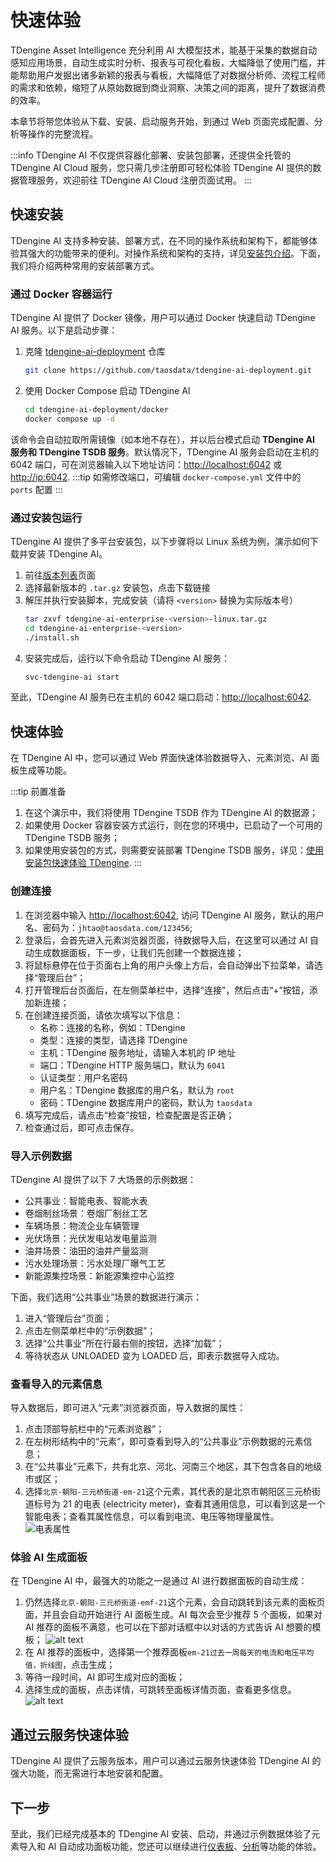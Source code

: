 # 快速体验

TDengine Asset Intelligence 充分利用 AI 大模型技术，能基于采集的数据自动感知应用场景，自动生成实时分析、报表与可视化看板，大幅降低了使用门槛，并能帮助用户发掘出诸多新颖的报表与看板，大幅降低了对数据分析师、流程工程师的需求和依赖，缩短了从原始数据到商业洞察、决策之间的距离，提升了数据消费的效率。

本章节将带您体验从下载、安装、启动服务开始，到通过 Web 页面完成配置、分析等操作的完整流程。

:::info
TDengine AI 不仅提供容器化部署、安装包部署，还提供全托管的 TDengine AI Cloud 服务，您只需几步注册即可轻松体验 TDengine AI 提供的数据管理服务，欢迎前往 TDengine AI Cloud 注册页面试用。
:::

## 快速安装

TDengine AI 支持多种安装、部署方式，在不同的操作系统和架构下，都能够体验其强大的功能带来的便利。对操作系统和架构的支持，详见[安装包介绍](./operation/installation/installer)。下面，我们将介绍两种常用的安装部署方式。

### 通过 Docker 容器运行

TDengine AI 提供了 Docker 镜像，用户可以通过 Docker 快速启动 TDengine AI 服务。以下是启动步骤：

1. 克隆 [tdengine-ai-deployment](https://github.com/taosdata/tdengine-ai-deployment) 仓库
   ```bash
   git clone https://github.com/taosdata/tdengine-ai-deployment.git
   ``` 
2. 使用 Docker Compose 启动 TDengine AI
   ```bash
   cd tdengine-ai-deployment/docker
   docker compose up -d
   ```

该命令会自动拉取所需镜像（如本地不存在），并以后台模式启动 **TDengine AI 服务和 TDengine TSDB 服务**。默认情况下，TDengine AI 服务会启动在主机的 6042 端口，可在浏览器输入以下地址访问：[http://localhost:6042](http://localhost:6042) 或 [http://ip:6042](http://ip:6042).
:::tip
如需修改端口，可编辑 `docker-compose.yml` 文件中的 `ports` 配置
:::

### 通过安装包运行

TDengine AI 提供了多平台安装包，以下步骤将以 Linux 系统为例，演示如何下载并安装 TDengine AI。
1. 前往[版本列表](./release-history/version)页面
2. 选择最新版本的 `.tar.gz` 安装包，点击下载链接
3. 解压并执行安装脚本，完成安装（请将 `<version>` 替换为实际版本号）
   ```bash
   tar zxvf tdengine-ai-enterprise-<version>-linux.tar.gz 
   cd tdengine-ai-enterprise-<version>
   ./install.sh
   ```
4. 安装完成后，运行以下命令启动 TDengine AI 服务：
   ```bash
   svc-tdengine-ai start
   ```
至此，TDengine AI 服务已在主机的 6042 端口启动：[http://localhost:6042](http://localhost:6042).

## 快速体验

在 TDengine AI 中，您可以通过 Web 界面快速体验数据导入、元素浏览、AI 面板生成等功能。

:::tip
前置准备

1. 在这个演示中，我们将使用 TDengine TSDB 作为 TDengine AI 的数据源；
1. 如果使用 Docker 容器安装方式运行，则在您的环境中，已启动了一个可用的 TDengine TSDB 服务；
1. 如果使用安装包的方式，则需要安装部署 TDengine TSDB 服务，详见：[使用安装包快速体验 TDengine](https://docs.taosdata.com/get-started/package/).
:::

### 创建连接

1. 在浏览器中输入 [http://localhost:6042](http://localhost:6042), 访问 TDengine AI 服务，默认的用户名、密码为：`jhtao@taosdata.com/123456`;
1. 登录后，会首先进入元素浏览器页面，待数据导入后，在这里可以通过 AI 自动生成数据面板，下一步，让我们先创建一个数据连接；
1. 将鼠标悬停在位于页面右上角的用户头像上方后，会自动弹出下拉菜单，请选择“管理后台”；
1. 打开管理后台页面后，在左侧菜单栏中，选择“连接”，然后点击“+”按钮，添加新连接；
1. 在创建连接页面，请依次填写以下信息：
   - 名称：连接的名称，例如：TDengine
   - 类型：连接的类型，请选择 TDengine
   - 主机：TDengine 服务地址，请输入本机的 IP 地址
   - 端口：TDengine HTTP 服务端口，默认为 `6041`
   - 认证类型：用户名密码
   - 用户名：TDengine 数据库的用户名，默认为 `root`
   - 密码：TDengine 数据库用户的密码，默认为 `taosdata`
1. 填写完成后，请点击“检查”按钮，检查配置是否正确；
1. 检查通过后，即可点击保存。

### 导入示例数据

TDengine AI 提供了以下 7 大场景的示例数据：
- 公共事业：智能电表、智能水表
- 卷烟制丝场景：卷烟厂制丝工艺
- 车辆场景：物流企业车辆管理
- 光伏场景：光伏发电站发电量监测
- 油井场景：油田的油井产量监测
- 污水处理场景：污水处理厂曝气工艺
- 新能源集控场景：新能源集控中心监控

下面，我们选用“公共事业”场景的数据进行演示：
1. 进入“管理后台”页面；
1. 点击左侧菜单栏中的“示例数据”；
2. 选择“公共事业”所在行最右侧的按钮，选择“加载”；
3. 等待状态从 UNLOADED 变为 LOADED 后，即表示数据导入成功。

### 查看导入的元素信息

导入数据后，即可进入“元素”浏览器页面，导入数据的属性：

1. 点击顶部导航栏中的“元素浏览器”；
2. 在左树形结构中的“元素”，即可查看到导入的“公共事业”示例数据的元素信息；
3. 在“公共事业”元素下，共有北京、河北、河南三个地区，其下包含各自的地级市或区；
4. 选择`北京-朝阳-三元桥街道-em-21`这个元素，其代表的是北京市朝阳区三元桥街道标号为 21 的电表 (electricity meter)，查看其通用信息，可以看到这是一个智能电表；查看其属性信息，可以看到电流、电压等物理量属性。
![电表属性](../static/img/get-started/attribute.png)

### 体验 AI 生成面板

在 TDengine AI 中，最强大的功能之一是通过 AI 进行数据面板的自动生成：
1. 仍然选择`北京-朝阳-三元桥街道-emf-21`这个元素，会自动跳转到该元素的面板页面，并且会自动开始进行 AI 面板生成。AI 每次会至少推荐 5 个面板，如果对 AI 推荐的面板不满意，也可以在下部对话框中以对话的方式告诉 AI 想要的模板；
![alt text](../static/img/get-started/panels.png)
1. 在 AI 推荐的面板中，选择第一个推荐面板`em-21过去一周每天的电流和电压平均值，折线图`，点击生成；
1. 等待一段时间，AI 即可生成对应的面板；
1. 选择生成的面板，点击详情，可跳转至面板详情页面，查看更多信息。
![alt text](../static/img/get-started/paneldetail.png)

## 通过云服务快速体验

TDengine AI 提供了云服务版本，用户可以通过云服务快速体验 TDengine AI 的强大功能，而无需进行本地安装和配置。

## 下一步

至此，我们已经完成基本的 TDengine AI 安装、启动，并通过示例数据体验了元素导入和 AI 自动成功面板功能，您还可以继续进行[仪表板](/docs/feature/dashboard)、[分析](docs/feature/analysis)等功能的体验。
